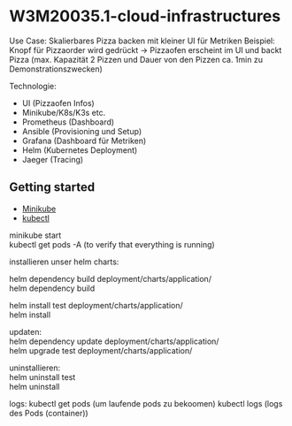 # W3M20035.1-cloud-infrastructures
 Use Case: Skalierbares Pizza backen mit kleiner UI für Metriken
 Beispiel: Knopf für Pizzaorder wird gedrückt -> Pizzaofen erscheint im UI und backt Pizza 
(max. Kapazität 2 Pizzen und Dauer von den Pizzen ca. 1min zu Demonstrationszwecken)
 
 
Technologie: 
- UI (Pizzaofen Infos)
- Minikube/K8s/K3s etc.
- Prometheus (Dashboard)
- Ansible (Provisioning und Setup)
- Grafana (Dashboard für Metriken)
- Helm (Kubernetes Deployment)
- Jaeger (Tracing)


## Getting started
- [Minikube](https://minikube.sigs.k8s.io/docs/start/)
- [kubectl](https://kubernetes.io/docs/tasks/tools/)

minikube start  
kubectl get pods -A (to verify that everything is running)  


installieren unser helm charts:  

helm dependency build deployment/charts/application/   
helm dependency build <path-to-charts>  

helm install test deployment/charts/application/  
helm install <releasename> <path-to-charts>  

updaten:  
helm dependency update deployment/charts/application/  
helm upgrade test deployment/charts/application/  

uninstallieren:  
helm uninstall test  
helm uninstall <releasename>  


logs:
kubectl get pods (um laufende pods zu bekoomen)
kubectl logs <podname> (logs des Pods (container))
